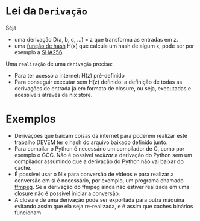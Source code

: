 # Lei da `Derivação`

Seja
- uma derivação D(a, b, c, ...) = z que transforma as entradas em z.
- uma [função de hash](https://pt.wikipedia.org/wiki/Fun%C3%A7%C3%A3o_hash) H(x) que calcula um hash de algum x, pode ser por exemplo a [SHA256](https://pt.wikipedia.org/wiki/SHA-2).

Uma `realização` de uma `derivação` precisa:

- Para ter acesso a internet: H(z) pré-definido
- Para conseguir executar sem H(z) definido: a definição de todas as derivações de entrada já em formato de closure, ou seja, executadas e acessíveis através da nix store.

# Exemplos

- Derivações que baixam coisas da internet para poderem realizar este trabalho DEVEM ter o hash do arquivo baixado definido junto.
- Para compilar o Python é necessário um compilador de C, como por exemplo o GCC. Não é possível *realizar* a derivação do Python sem um compilador assumindo que a derivação do Python não vai baixar do cache.
- É possível usar o Nix para conversão de vídeos e para realizar a conversão em sí é necessário, por exemplo, um programa chamado [ffmpeg](https://ffmpeg.org/). Se a derivação do ffmpeg ainda não estiver realizada em uma closure não é possível iniciar a conversão.
- A closure de uma derivação pode ser exportada para outra máquina evitando assim que ela seja re-realizada, e é assim que caches binários funcionam.
